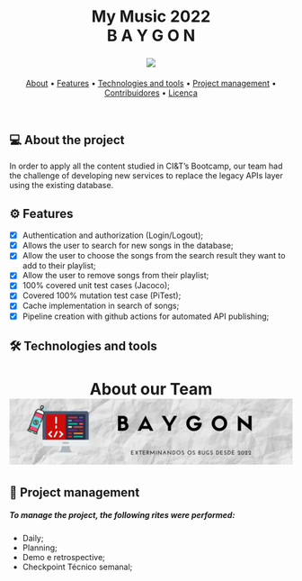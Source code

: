 <h1 align="center">
My Music 2022
   <br>
B A Y G O N
</h1>

<h3 align="center"> 
<img src="https://media.giphy.com/media/lqSDx8SI1916ysr4eq/giphy.gif">
</h3>
<p align="center">
 <a href="#-about-the-project">About</a> •
 <a href="#-gear-features">Features</a> • 
 <a href="#-technologies-and-tools">Technologies and tools</a> • 
 <a href="#-project-management">Project management</a> •
 <a href="#-contribuidores">Contribuidores</a> • 
 <a href="#user-content--licença">Licença</a>
</p>
<br>

## 💻 About the project
In order to apply all the content studied in CI&T’s Bootcamp, our team had the challenge of developing new services to replace the legacy APIs layer using the existing database. 

## :gear: Features
- [X]  Authentication and authorization (Login/Logout);
- [X]  Allows the user to search for new songs in the database;
- [X]  Allow the user to choose the songs from the search result they want to add to their playlist;
- [X]  Allow the user to remove songs from their playlist;
- [X]  100% covered unit test cases (Jacoco);
- [X]  Covered 100% mutation test case (PiTest);
- [X]  Cache implementation in search of songs;
- [X]  Pipeline creation with github actions for automated API publishing;

## :hammer_and_wrench: Technologies and tools

<h1 align="center">
About our Team
 <img alt="Baygon" title="#Baygon" src="./.github/midia/BannerBaygon.png"/>
</h1>

## :handshake: Project management
##### To manage the project, the following rites were performed:
- Daily;
- Planning;
- Demo e retrospective;
- Checkpoint Técnico semanal;
